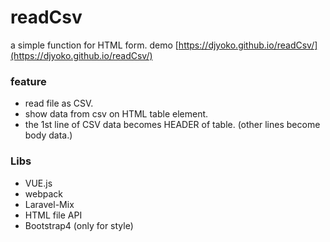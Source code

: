 # readCsv

a simple function for HTML form.
demo [https://djyoko.github.io/readCsv/](https://djyoko.github.io/readCsv/)

### feature

- read file as CSV.
- show data from csv on HTML table element.
- the 1st line of CSV data becomes HEADER of table. (other lines become body data.)

### Libs

- VUE.js
- webpack
- Laravel-Mix
- HTML file API
- Bootstrap4 (only for style)